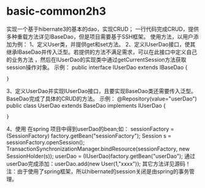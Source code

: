 # basic-common2h3
实现一个基于hibernate3的基本的dao，实现CRUD；
一行代码完成CRUD，提供多种重载方法详见IBaseDao，但是项目需要基于SSH框架。
使用方法，以用户添加为例：
1、定义User类，并提供get和set方法。
2、定义IUserDao接口，使其继承IBaseDao并传入泛型。若提供的方法不满足需求，可以在此接口中定义自己的业务方法
，然后在IUserDao的实现类中通过getCurrentSession方法获取session操作对象。
示例：
    public interface IUserDao extends IBaseDao<User> {
	        
    }
3、定义UserDao并实现IUserDao接口，且要实现BaseDao类还需要传入泛型。BaseDao完成了具体的CRUD的方法。
示例：
    @Repository(value="userDao")
    public class UserDao extends BaseDao<User> implements IUserDao {
      
    }
4、使用
在spring 项目中得到userDao的bean;如：
sessionFactory = (SessionFactory) factory.getBean("sessionFactory");
Session s = sessionFactory.openSession();
TransactionSynchronizationManager.bindResource(sessionFactory, new SessionHolder(s));
userDao = (IUserDao)factory.getBean("userDao");
通过userDao完成添加：userDao.add(new User(1,"xxxx"));
其它方法详见源码！
  注：由于使用了spring框架，所以hibernate的session关闭是由spring的事务管理。
